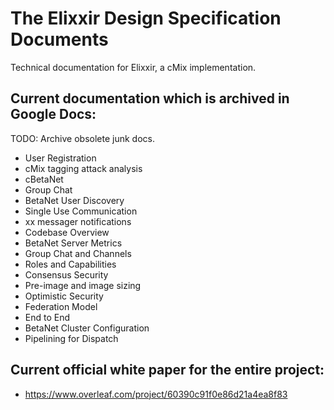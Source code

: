 # The Elixxir Design Specification Documents

Technical documentation for Elixxir, a cMix implementation.

## Current documentation which is archived in Google Docs:

TODO: Archive obsolete junk docs.

* User Registration
* cMix tagging attack analysis
* cBetaNet
* Group Chat
* BetaNet User Discovery
* Single Use Communication
* xx messager notifications
* Codebase Overview
* BetaNet Server Metrics
* Group Chat and Channels
* Roles and Capabilities
* Consensus Security
* Pre-image and image sizing
* Optimistic Security
* Federation Model
* End to End
* BetaNet Cluster Configuration
* Pipelining for Dispatch


## Current official white paper for the entire project:

* https://www.overleaf.com/project/60390c91f0e86d21a4ea8f83

